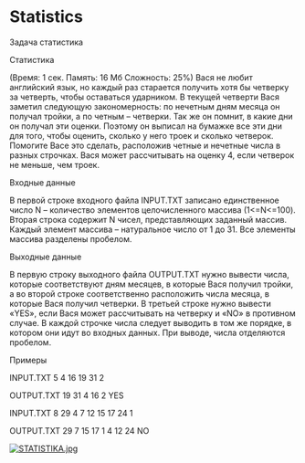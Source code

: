 # Statistics
Задача статистика

Статистика

(Время: 1 сек. Память: 16 Мб Сложность: 25%)
Вася не любит английский язык, но каждый раз старается получить хотя бы четверку за четверть, чтобы оставаться ударником. В текущей четверти Вася заметил следующую закономерность: по нечетным дням месяца он получал тройки, а по четным – четверки. Так же он помнит, в какие дни он получал эти оценки. Поэтому он выписал на бумажке все эти дни для того, чтобы оценить, сколько у него троек и сколько четверок. Помогите Васе это сделать, расположив четные и нечетные числа в разных строчках. Вася может рассчитывать на оценку 4, если четверок не меньше, чем троек.

Входные данные

В первой строке входного файла INPUT.TXT записано единственное число N – количество элементов целочисленного массива (1<=N<=100). Вторая строка содержит N чисел, представляющих заданный массив. Каждый элемент массива – натуральное число от 1 до 31. Все элементы массива разделены пробелом.

Выходные данные

В первую строку выходного файла OUTPUT.TXT нужно вывести числа, которые соответствуют дням месяцев, в которые Вася получил тройки, а во второй строке соответственно расположить числа месяца, в которые Вася получил четверки. В третьей строке нужно вывести «YES», если Вася может рассчитывать на четверку и «NO» в противном случае. В каждой строчке числа следует выводить в том же порядке, в котором они идут во входных данных. При выводе, числа отделяются пробелом.

Примеры

INPUT.TXT
5
4 16 19 31 2

OUTPUT.TXT
19 31
4 16 2
YES

INPUT.TXT
8
29 4 7 12 15 17 24 1

OUTPUT.TXT
29 7 15 17 1
4 12 24
NO

<a href="http://fotohost.by/image/2jjg"><img src="http://fotohost.by/images/2017/07/04/STATISTIKA.jpg" alt="STATISTIKA.jpg" border="0" /></a>
